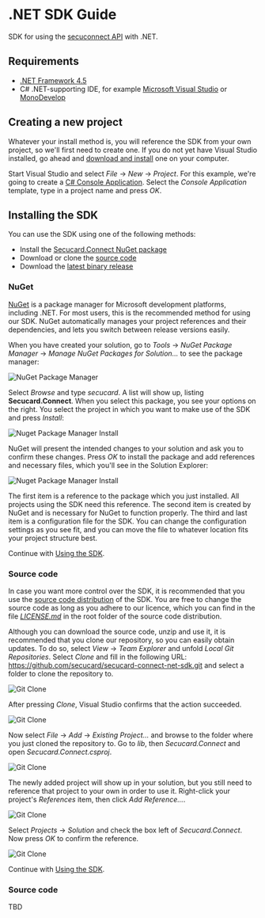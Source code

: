 # .NET SDK Guide

SDK for using the [secuconnect API](http://developer.secuconnect.com) with .NET.


## Requirements

- [.NET Framework 4.5](https://www.microsoft.com/en-US/download/details.aspx?id=30653)
- C# .NET-supporting IDE, for example [Microsoft Visual Studio](https://www.visualstudio.com/downloads/download-visual-studio-vs.aspx) or [MonoDevelop](http://www.monodevelop.com/download/)


## Creating a new project
Whatever your install method is, you will reference the SDK from your own project, so we'll first need to create one. If you do not yet have Visual Studio installed, go ahead and [download and install](https://www.visualstudio.com/downloads/download-visual-studio-vs.aspx) one on your computer.

Start Visual Studio and select *File* -> *New* -> *Project*. For this example, we're going to create a [C# Console Application](https://msdn.microsoft.com/library/452fz12a.aspx). Select the *Console Application* template, type in a project name and press *OK*.


## Installing the SDK
You can use the SDK using one of the following methods:

* Install the [Secucard.Connect NuGet package](https://www.nuget.org/packages/Secucard.Connect/)
* Download or clone the [source code](https://github.com/secucard/secucard-connect-net-sdk)
* Download the [latest binary release](https://github.com/secucard/secucard-connect-net-sdk/releases)


### NuGet
[NuGet](https://www.nuget.org/) is a package manager for Microsoft development platforms, including .NET. For most users, this is the recommended method for using our SDK. NuGet automatically manages your project references and their dependencies, and lets you switch between release versions easily.

When you have created your solution, go to *Tools* -> *NuGet Package Manager* -> *Manage NuGet Packages for Solution...* to see the package manager:

![NuGet Package Manager](images/nuget_manager.png)

Select *Browse* and type *secucard*. A list will show up, listing **Secucard.Connect**. When you select this package, you see your options on the right. You select the project in which you want to make use of the SDK and press *Install*:

![Nuget Package Manager Install](images/nuget_manager_install.png)

NuGet will present the intended changes to your solution and ask you to confirm these changes. Press *OK* to install the package and add references and necessary files, which you'll see in the Solution Explorer:

![Nuget Package Manager Install](images/nuget_solution_explorer.png)

The first item is a reference to the package which you just installed. All projects using the SDK need this reference. The second item is created by NuGet and is necessary for NuGet to function properly. The third and last item is a configuration file for the SDK. You can change the configuration settings as you see fit, and you can move the file to whatever location fits your project structure best.

Continue with [Using the SDK](using.md).

### Source code
In case you want more control over the SDK, it is recommended that you use the [source code distribution](https://github.com/secucard/secucard-connect-net-sdk) of the SDK. You are free to change the source code as long as you adhere to our licence, which you can find in the file [*LICENSE.md*](https://github.com/secucard/secucard-connect-net-sdk/blob/master/README.md) in the root folder of the source code distribution.

Although you can download the source code, unzip and use it, it is recommended that you clone our repository, so you can easily obtain updates. To do so, select *View* -> *Team Explorer* and unfold *Local Git Repositories*. Select *Clone* and fill in the following URL: https://github.com/secucard/secucard-connect-net-sdk.git and select a folder to clone the repository to.

![Git Clone](images/git_clone.png)

After pressing *Clone*, Visual Studio confirms that the action succeeded.

![Git Clone](images/git_cloned.png)

Now select *File* -> *Add* -> *Existing Project...* and browse to the folder where you just cloned the repository to. Go to *lib*, then *Secucard.Connect* and open *Secucard.Connect.csproj*.

![Git Clone](images/add_project.png)

The newly added project will show up in your solution, but you still need to reference that project to your own in order to use it. Right-click your project's *References* item, then click *Add Reference...*.

![Git Clone](images/add_reference.png)

Select *Projects* -> *Solution* and check the box left of *Secucard.Connect*. Now press *OK* to confirm the reference.

![Git Clone](images/reference_sc.png)

Continue with [Using the SDK](using.md).

### Source code

TBD
